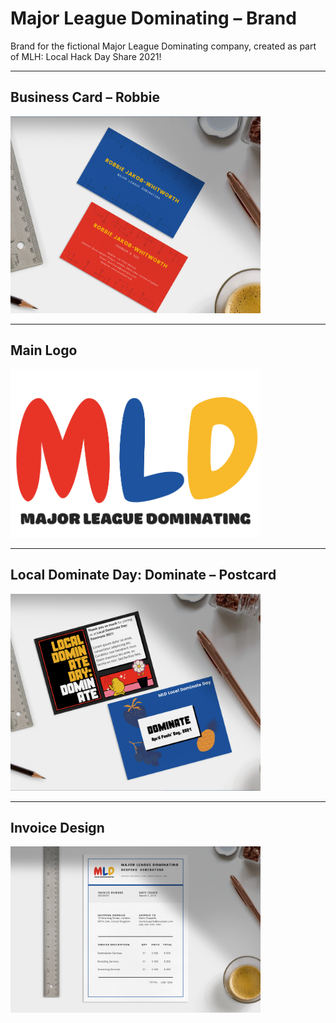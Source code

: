 # Major League Dominating – Brand
Brand for the fictional Major League Dominating company, created as part of MLH: Local Hack Day Share 2021!

***

## Business Card – Robbie

<img src="Business Card - Robbie/Business Card - Robbie - in situ.png" width="400" alt="Business Card - Robbie - in situ" />

***

## Main Logo

<img src="Main Logo/Main Logo.png" width="400" alt="Main logo" />

***

## Local Dominate Day: Dominate – Postcard

<img src="LDD Postcard/LDD Postcard - in situ.png" width="400" alt="Local Dominate Day: Dominate - Postcard - in situ" />

***

## Invoice Design

<img src="Invoice Design/Invoice Design - in situ.png" width="400" alt="Invoice design - in situ" />
